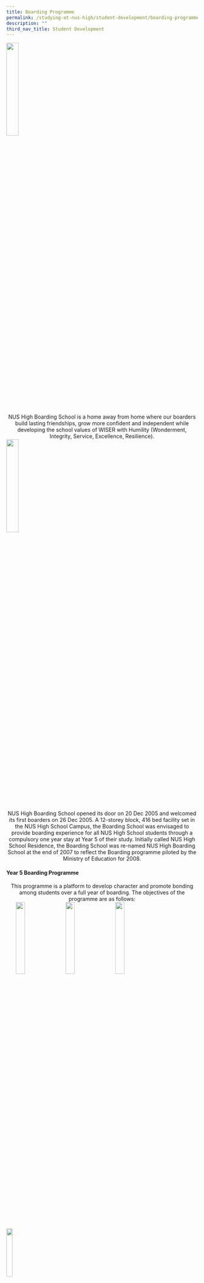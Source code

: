 ```yaml
---
title: Boarding Programme
permalink: /studying-at-nus-high/student-development/boarding-programme/
description: ""
third_nav_title: Student Development
---
```

<img style="width:25%" src="/images/boarding1.png">

<center>NUS High Boarding School is a home away from home where our boarders build lasting friendships, grow more confident and independent while developing the school values of WISER with Humility (Wonderment, Integrity, Service, Excellence, Resilience).</center>

<img style="width:25%" src="/images/boarding2.png">

<center>NUS High Boarding School opened its door on 20 Dec 2005 and welcomed its first boarders on 26 Dec 2005. A 12-storey block, 416 bed facility set in the NUS High School Campus, the Boarding School was envisaged to provide boarding experience for all NUS High School students through a compulsory one year stay at Year 5 of their study. Initially called NUS High School Residence, the Boarding School was re-named NUS High Boarding School at the end of 2007 to reflect the Boarding programme piloted by the Ministry of Education for 2008.</center>

#### **Year 5 Boarding Programme**

<center>This programme is a platform to develop character and promote bonding among students over a full year of boarding. The objectives of the programme are as follows:</center>

<img align="left" style="width:22%;margin-right:20px;margin-left:25px;" src="/images/boarding3.png">
<img align="left" style="width:22%;margin-right:20px;" src="/images/boarding4.png">
<img align="left" style="width:22%;margin-right:20px;" src="/images/boarding5.png">
<img align="left" style="width:18%;margin-right:20px;" src="/images/boarding6.png">

<br clear="left">

| Acquire Life-skills | Cultivate Friendships | Develop Leadership Opportunities | Grow Intellectual Curiosity |
|:---:|:---:|:---:|:---:|
|  |  |  |  |

<center>Special features introduced to support the programme are enrichment activities, extended time and space for research, extended leadership opportunities and student initiated activities.<br><br>The year starts with Games Day, an orientation activity for boarders to come together and get to know more new friends. Throughout the course of the year, Inter-Cluster Sports &amp; Games see boarders participating in Ultimate Frisbee, Tchoukball, Bridge and other activities. There are also workshops that Boarding Leaders plans and executes. These include workshops where the Boarding Leaders teach their peers cooking, balloon-sculpting, origami, Chinese calligraphy for Chinese New Year celebrations etc. Through these platforms, we hope to develop the boarders' abilities beyond the classroom and allow them to discover their hidden talents and other potentials.</center>

<img align="left" style="width:30%;margin-right:5px;margin-left:15px;" src="/images/boarding7.png">
<img align="left" style="width:36%;margin-right:5px;" src="/images/boarding8.png">
<img align="left" style="width:30%;margin-right:5px;" src="/images/boarding9.png">

<br clear="left">

|  |  |  |
|:---:|:---:|:---:|
| Student Initiated Activities | Boarding Leaders | Enrichment Activities |

#### **Administration &amp; Information**

A. Curfew<br>
Our Boarding School has curfew hours as follows:

|  | Start | End |
|---|---|---|
| Mon – Thu | 2030h | 0600h |
| Fri – Sun,Eve of Public and School Holidays,  Public and School Holidays | 2200h | 0600h |
|

B. Eligibility to Board<br>
Students who hold valid student passes and are above 12 years old are welcome to apply for stay at the Boarding School.

C. Boarding Fees

|  | NUS High Student | Non-NUS High Student |
|---|---|---|
| Termly | $1,925.00 | $2,475.00 |
| Daily | $28.30 | $36.40 |
| Refundable Deposit | $770.00 | $990.00 |
| Non-Refundable Application Fee | $50.00 | $50.00 |
|

Boarding fees are payable per term. Each term begins on the first day of school for the term and ends on the last Friday of school for the term. Holiday stay is chargeable on a daily basis.

Rates cover the following:<br>
1\. Room<br>
2\. Utilities &amp; Internet access<br>
3\. Laundry<br>
4\. Meals<br>
5\. Special programmes and various activities<br>
6\. 24-hour security

D.&nbsp;Giro Schedule for 2023 Boarding Fee

| Term | Scheduled Date | Collecting For |
|---|---|---|
| 1 | 30 Jan 2023 (Monday) | Term 1 boarding fee, plus deposit (if any) |
| 2 | 6 Apr 2023 (Thursday) | Term 2 boarding fee, plus Mar holiday boarding fee (if any) |
| 3 | 7 Jul 2023 (Friday) | Term 3 boarding fee, plus Jun holiday boarding fee (if any) |
| 4 | 22 Sep 2023 (Friday) | Term 4  boarding fee, plus Sep holiday boarding fee (if any) |
|

E.&nbsp;&nbsp;Financial Assistance<br>
To assist financially needy students to defray the cost of their Year 5 residential stay, NUS High School will provide a subsidy for students who are currently under the Ministry of Education Financial Assistance Scheme or who qualify according to its eligibility criteria.

#### **Useful Forms**

<img style="width:25%" src="/images/boarding10.png">

1\. [Leave and Late Return Application Form](/files/form1.pdf)<br>
2\. [Student Accommodation Application Form](/files/form2.pdf)<br>
3\. [Boarding Resident Application Form](/files/form3.pdf)<br>
4\. [Adult Guest Application Form (Student Dorm)](/files/form4.pdf)<br>
5\. [Adult Guest Application Form (Apartment)](/files/form5.pdf)

#### **Where to find us**

<center>NUS High Boarding School<br>40 Clementi Avenue 1<br>Singapore 129959</center>

<img style="width:75%" src="/images/boarding11.png">

<center>General Hotline:<br>Tel: +65-65161741 Fax: +65-67780225<br>Email:&nbsp;boarding@highsch.nus.edu.sg</center>

<table style="margin: auto; outline: 0px; padding: 0px; border-collapse: collapse; clear: both; border: 1px solid transparent; table-layout: fixed; color: rgb(0, 0, 0); font-family: &quot;Open Sans&quot;, sans-serif; font-size: 16px; font-style: normal; font-variant-ligatures: normal; font-variant-caps: normal; font-weight: 400; letter-spacing: normal; orphans: 2; text-align: left; text-transform: none; white-space: normal; widows: 2; word-spacing: 0px; -webkit-text-stroke-width: 0px; background-color: rgb(255, 255, 255); text-decoration-thickness: initial; text-decoration-style: initial; text-decoration-color: initial; width: 1158px;" class="ive_eobj_center ives_tab_kosong"><tbody style="margin: 0px; outline: 0px; padding: 0px;"><tr style="margin: 0px; outline: 0px; padding: 0px;"><td style="margin: 0px; outline: 0px; padding: 10px; vertical-align: top; width: 381.797px; text-align: center; background-color: rgb(0, 154, 144);"><div style="margin: 0px; outline: 0px; padding: 0px; line-height: 24px;"><img style="margin: auto; outline: none; padding: 0px; border: none; clear: both; display: block; object-fit: contain; object-position: center top; width: 113px; height: 111px;" class="ive_eobj_center" alt="Hospital Icon.png" src="/images/boarding12.png"></div><div style="margin: 0px; outline: 0px; padding: 0px; line-height: 24px;"><br style="margin: 0px; outline: 0px; padding: 0px;"></div><div style="margin: 0px; outline: 0px; padding: 0px; line-height: 24px; text-align: left;"><b style="margin: 0px; outline: 0px; padding: 0px;">Nearest 24-hour A&amp;E</b></div><div style="margin: 0px; outline: 0px; padding: 0px; line-height: 24px; text-align: left;">National University Hospital</div><div style="margin: 0px; outline: 0px; padding: 0px; line-height: 24px; text-align: left;">5 Lower Kent Ridge Road Singapore 11907</div><div style="margin: 0px; outline: 0px; padding: 0px; line-height: 24px; text-align: left;"><br style="margin: 0px; outline: 0px; padding: 0px;"></div><div style="margin: 0px; outline: 0px; padding: 0px; line-height: 24px; text-align: left;"><b style="margin: 0px; outline: 0px; padding: 0px;">Nearest Clinic</b></div><div style="margin: 0px; outline: 0px; padding: 0px; line-height: 24px; text-align: left;">My Family Clinic (Clementi) @ Casa Clementi</div><div style="margin: 0px; outline: 0px; padding: 0px; line-height: 24px; text-align: left;">Blk 420A Clementi Ave 1 #01-05 Casa Clementi</div><div style="margin: 0px; outline: 0px; padding: 0px; line-height: 24px; text-align: left;">Singapore 121420</div><div style="margin: 0px; outline: 0px; padding: 0px; line-height: 24px; text-align: left;">Tel: +65-66942574</div><div style="margin: 0px; outline: 0px; padding: 0px; line-height: 24px; text-align: left;">Operating Hours:</div><div style="margin: 0px; outline: 0px; padding: 0px; line-height: 24px; text-align: left;">Mon – Fri: 8:00am to 2:00pm, 6:00pm to 10:00pm</div><div style="margin: 0px; outline: 0px; padding: 0px; line-height: 24px; text-align: left;">Sat, Sun &amp; PH – 8:00am to 1:00pm</div></td><td style="margin: 0px; outline: 0px; padding: 0px 0px 15px; vertical-align: top; width: 5px; text-align: center;"></td><td style="margin: 0px; outline: 0px; padding: 10px; vertical-align: top; width: 381.797px; text-align: center; background-color: rgb(0, 154, 144);"><div style="margin: 0px; outline: 0px; padding: 0px; line-height: 24px;"><img style="margin: auto; outline: none; padding: 0px; border: none; clear: both; display: block; object-fit: contain; object-position: center top; width: 116px; height: 111px;" class="ive_eobj_center" alt="Police Station Icon.png" src="/images/boarding13.png"></div><div style="margin: 0px; outline: 0px; padding: 0px; line-height: 24px;"><br style="margin: 0px; outline: 0px; padding: 0px;"></div><div style="margin: 0px; outline: 0px; padding: 0px; line-height: 24px; text-align: left;"><b style="margin: 0px; outline: 0px; padding: 0px;">Nearby Police Stations</b></div><div style="margin: 0px; outline: 0px; padding: 0px; line-height: 24px; text-align: left;">Clementi Neighbourhood&nbsp; Police Post</div><div style="margin: 0px; outline: 0px; padding: 0px; line-height: 24px; text-align: left;">Address: Blk 427 Clementi Avenue 3 #01-456 Singapore 120427</div><div style="margin: 0px; outline: 0px; padding: 0px; line-height: 24px; text-align: left;">Tel: 1800-7759999</div><div style="margin: 0px; outline: 0px; padding: 0px; line-height: 24px; text-align: left;">Fax: +65-67764246</div><div style="margin: 0px; outline: 0px; padding: 0px; line-height: 24px; text-align: left;">Operating Hours: 12pm to 10pm (Daily)</div><div style="margin: 0px; outline: 0px; padding: 0px; line-height: 24px; text-align: left;"><br style="margin: 0px; outline: 0px; padding: 0px;"></div><div style="margin: 0px; outline: 0px; padding: 0px; line-height: 24px; text-align: left;">Clementi Neighbourhood Police Centre</div><div style="margin: 0px; outline: 0px; padding: 0px; line-height: 24px; text-align: left;">Co-located with Clementi Police Divisional HQ</div><div style="margin: 0px; outline: 0px; padding: 0px; line-height: 24px; text-align: left;">Address: No. 20 Clementi Avenue 5 Singapore 129858</div><div style="margin: 0px; outline: 0px; padding: 0px; line-height: 24px; text-align: left;">Tel: 1800-8729999</div><div style="margin: 0px; outline: 0px; padding: 0px; line-height: 24px; text-align: left;">Fax: +65-68728039</div><div style="margin: 0px; outline: 0px; padding: 0px; line-height: 24px; text-align: left;">Operating Hours: 24 hours</div></td></tr></tbody></table>

#### **Boarding Life**
The Boarding environment allows for meaningful interactions among students from different cultural backgrounds and nationalities and the Boarding School provides a secure and enjoyable environment for all our boarders to live in. The following facilities and services are available for the enjoyment and well-being of our boarders:

<img style="width:25%" src="/images/boarding14.png">

##### **Facilities & Recreation**

*   Gym
*   Games Room and game equipment (table soccer, table hockey, pool)
*   Study Room
*   Computer Room & Study Area
*   Pantries (equipped with induction cookers, pan, microwave ovens, toasters, refrigerators and hot & cold water dispensers)
*   Sound-proof music rooms with pianos, digital pianos and drums sets
*   TV Rooms
*   Study benches around the common areas

<img style="width:25%" src="/images/boarding15.png">

##### **Services**

*   24-hour security & biometrics access
*   Free wifi throughout the Boarding School and LAN ports in the rooms
*   Printing and photocopying services
*   Coin-operated washer and dryer machines
*   External Laundry Services with ironing of uniforms

<img style="width:35%" src="/images/boarding16.png">

##### **Meals**
Daily breakfast & dinner, with the inclusion of lunch on weekends and MOE term holidays and public holidays. Supper is provided during term time. Residents who require halal or vegetarian diets will have their meals catered from an external kitchen.

| Day / Meal | Breakfast | Lunch | Dinner |
|:---:|:---:|:---:|:---:|
| Mon – Fri<br>(during Term) | 6:00am – 7:45am | N/A | 6:00pm – 7:30pm |
| Sat | 7:00am – 8:30am | 12:00nn – 2:00pm | 6:00pm – 7:30pm |
| Sun & Holidays | 8:00am – 9:30am | 12:00nn – 2:00pm | 6:00pm – 7:30pm |
|

<img style="width:35%" src="/images/boarding17.png">

#### **Academic Support & Pastoral Care**
The Boarding School provides a protected time for boarders to do their homework during term time in the form of compulsory "Study Time". Study time is from Monday to Thursday, 9pm to 10:30pm and boarders are only exempted on weekends and scheduled School Holidays.

<img style="width:35%" src="/images/boarding18.png">

#### **Common Areas**
Apart from the various facilities within the Boarding School, various sports facilities like the running track, soccer field, basketball court, tennis courts, badminton courts, netball courts, outdoor fitness station and mini amphitheater in the School are also available for use.